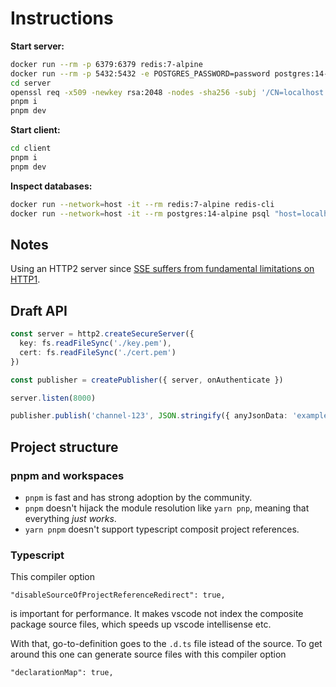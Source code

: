 # Instructions

**Start server:**

```sh
docker run --rm -p 6379:6379 redis:7-alpine
docker run --rm -p 5432:5432 -e POSTGRES_PASSWORD=password postgres:14-alpine
cd server
openssl req -x509 -newkey rsa:2048 -nodes -sha256 -subj '/CN=localhost' -keyout key.pem -out cert.pem # https required for http2
pnpm i
pnpm dev
```

**Start client:**

```sh
cd client
pnpm i
pnpm dev
```

**Inspect databases:**

```sh
docker run --network=host -it --rm redis:7-alpine redis-cli
docker run --network=host -it --rm postgres:14-alpine psql "host=localhost user=postgres password=password"
```

## Notes

Using an HTTP2 server since [SSE suffers from fundamental limitations on HTTP1](https://developer.mozilla.org/en-US/docs/Web/API/Server-sent_events/Using_server-sent_events#sect1).


## Draft API

```ts
const server = http2.createSecureServer({
  key: fs.readFileSync('./key.pem'),
  cert: fs.readFileSync('./cert.pem')
})

const publisher = createPublisher({ server, onAuthenticate })

server.listen(8000)

publisher.publish('channel-123', JSON.stringify({ anyJsonData: 'example' }))
```

## Project structure

### pnpm and workspaces

* `pnpm` is fast and has strong adoption by the community.
* `pnpm` doesn't hijack the module resolution like `yarn pnp`, meaning that everything _just works_.
* `yarn pnpm` doesn't support typescript composit project references.

### Typescript

This compiler option
```
"disableSourceOfProjectReferenceRedirect": true,
```
is important for performance. It makes vscode not index the composite package source files, which speeds up vscode intellisense etc.

With that, go-to-definition goes to the `.d.ts` file istead of the source. To get around this one can generate source files with this compiler option
```
"declarationMap": true,
```

